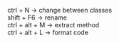 ctrl + N -> change between classes  
shift + F6 -> rename  
ctrl + alt + M -> extract method  
ctrl + alt + L -> format code  